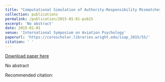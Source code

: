 ```yaml
---
title: "Computational Simulation of Authority-Responsibility Mismatches in Air-Ground Function Allocation"
collection: publications
permalink: /publication/2015-01-01-pub15
excerpt: 'No abstract'
date: 2015-01-01
venue: 'International Symposium on Aviation Psychology'
paperurl: 'https://corescholar.libraries.wright.edu/isap_2015/55/'
citation: ' '
---
```


<a href='https://corescholar.libraries.wright.edu/isap_2015/55/'>Download paper here</a>

No abstract

Recommended citation:  